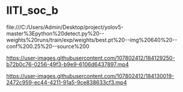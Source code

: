 # IITI_soc_b
file:///C:/Users/Admin/Desktop/project/yolov5-master%3Epython%20detect.py%20--weights%20runs/train/exp/weights/best.pt%20--img%20640%20--conf%200.25%20--source%200


https://user-images.githubusercontent.com/107802412/184129250-b72b0c76-0256-49f3-b9e9-6106d6437897.mp4



https://user-images.githubusercontent.com/107802412/184130019-2472c959-ec44-4211-91a5-9ce838633cf3.mp4

